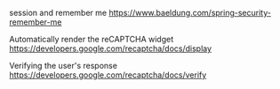 session and remember me
https://www.baeldung.com/spring-security-remember-me


Automatically render the reCAPTCHA widget
https://developers.google.com/recaptcha/docs/display

Verifying the user's response
https://developers.google.com/recaptcha/docs/verify